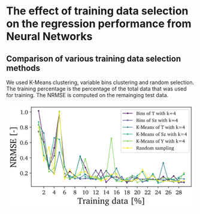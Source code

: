 # The effect of training data selection on the regression performance from Neural Networks

## Comparison of various training data selection methods

We used K-Means clustering, variable bins clustering and random selection. The training percentage is the percentage of the total data that was used for training. The NRMSE is computed on the remainging test data.

![Screenshot](NRMSE_training_data_selection.png)
